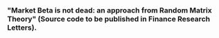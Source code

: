 ### "Market Beta is not dead: an approach from Random Matrix Theory" (Source code to be published in Finance Research Letters).
